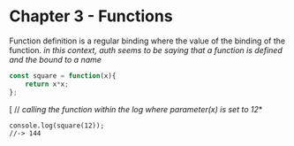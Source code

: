 # Chapter 3 - Functions

Function definition is a regular binding where the value of the binding of the function. *in this context, auth seems to be saying that a function is defined and the bound to a name*

``` Javascript
const square = function(x){
	return x*x;
};
```
[
// *calling the function within the log where parameter(x) is set to 12**

```
console.log(square(12));
//-> 144

```







